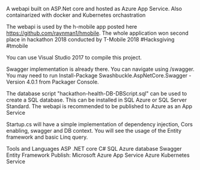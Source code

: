 A webapi built on ASP.Net core and hosted as Azure App Service. 
Also containarized with docker and Kubernetes orchastration 
 
The webapi is used by the h-mobile app posted here https://github.com/raynman1/hmobile. 
The whole application won second place in hackathon 2018 conducted by T-Mobile 2018
#Hacksgiving #tmobile

You can use Visual Studio 2017 to compile this project.

Swagger implementation is already there. You can navigate using <root url>/swagger. 
You may need to run Install-Package Swashbuckle.AspNetCore.Swagger -Version 4.0.1 from Packager Console.

The database script "hackathon-health-DB-DBScript.sql" can be used to create a SQL database. This can be installed in SQL Azure or SQL Server Standard.
The webapi is recommended to be published to Azure as an App Service

Startup.cs will have a simple implementation of dependency injection, Cors enabling, swagger and DB context.
You will see the usage of the Entity framework and basic Linq query.

Tools and Languages
ASP .NET core 
C#
SQL Azure database
Swagger
Entity Framework
Publish:
Microsoft Azure App Service
Azure Kubernetes Service
